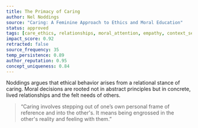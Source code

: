 ```yaml
---
title: The Primacy of Caring
author: Nel Noddings
source: "Caring: A Feminine Approach to Ethics and Moral Education"
status: approved
tags: [care_ethics, relationships, moral_attention, empathy, context_sensitivity]
impact_score: 0.92
retracted: false
source_frequency: 35
temp_persistence: 0.89
author_reputation: 0.95
concept_uniqueness: 0.84
---
```


Noddings argues that ethical behavior arises from a relational stance of caring. Moral decisions are rooted not in abstract principles but in concrete, lived relationships and the felt needs of others.

> “Caring involves stepping out of one’s own personal frame of reference and into the other's. It means being engrossed in the other's reality and feeling with them.”